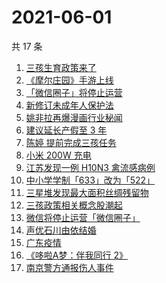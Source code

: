 # 2021-06-01

共 17 条

<!-- BEGIN -->
<!-- 最后更新时间 Tue Jun 01 2021 23:31:13 GMT+0800 (China Standard Time) -->

1. [三孩生育政策来了](https://www.zhihu.com/search?q=三孩政策)
2. [《摩尔庄园》手游上线](https://www.zhihu.com/search?q=摩尔庄园)
3. [「微信圈子」将停止运营](https://www.zhihu.com/search?q=微信圈子)
4. [新修订未成年人保护法](https://www.zhihu.com/search?q=未成年人保护法)
5. [姚非拉再爆漫画行业秘闻](https://www.zhihu.com/search?q=姚非拉)
6. [建议延长产假至 3 年](https://www.zhihu.com/search?q=延长产假)
7. [陈婷 提前完成三孩任务](https://www.zhihu.com/search?q=张艺谋太太)
8. [小米 200W 充电](https://www.zhihu.com/search?q=小米电池)
9. [江苏发现一例 H10N3 禽流感病例](https://www.zhihu.com/search?q=江苏禽流感)
10. [中小学学制「633」改为「522」](https://www.zhihu.com/search?q=中小学)
11. [三星堆发现最大面积丝绸残留物](https://www.zhihu.com/search?q=三星堆)
12. [三孩政策相关概念股潮起](https://www.zhihu.com/search?q=三孩股票)
13. [微信将停止运营「微信圈子」](https://www.zhihu.com/search?q=微信圈子)
14. [声优石川由依结婚](https://www.zhihu.com/search?q=日本声优)
15. [广东疫情](https://www.zhihu.com/search?q=广东疫情)
16. [《哆啦A梦：伴我同行 2》](https://www.zhihu.com/search?q=哆啦A梦：伴我同行2)
17. [南京警方通报伤人事件](https://www.zhihu.com/search?q=南京新街口)

<!-- END -->
